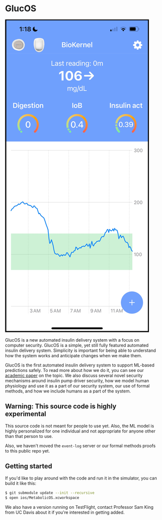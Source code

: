 # GlucOS

![BioKernel screenshot](biokernel.jpeg)

GlucOS is a new automated insulin delivery system with a focus on
computer security. GlucOS is a simple, yet still fully featured
automated insulin delivery system. Simplicity is important for being
able to understand how the system works and anticipate changes when we
make them.

GlucOS is the first automated insulin delivery system to support
ML-based predictions safely. To read more about how we do it, you can
see our [academic
paper](https://bob.cs.ucdavis.edu/assets/dl/glucos.pdf) on the
topic. We also discuss several novel security mechanisms around
insulin pump driver security, how we model human physiology and use it
as a part of our security system, our use of formal methods, and how
we include humans as a part of the system.

## Warning: This source code is highly experimental

This source code is not meant for people to use yet. Also, the ML
model is highly personalized for one individual and not appropriate
for anyone other than that person to use.

Also, we haven't moved the `event-log` server or our formal methods
proofs to this public repo yet.

## Getting started

If you'd like to play around with the code and run it in the
simulator, you can build it like this:

```bash
$ git submodule update --init --recursive
$ open ios/MetabolicOS.xcworkspace
```

We also have a version running on TestFlight, contact Professor Sam
King from UC Davis about it if you're interested in getting added.